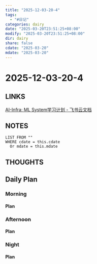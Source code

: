 ```yaml
---
title: "2025-12-03-20-4"
tags:
  - "#日记"
categories: dairy
date: "2025-03-20T23:51:25+08:00"
modify: "2025-03-20T23:51:25+08:00"
dir: dairy
share: false
cdate: "2025-03-20"
mdate: "2025-03-20"
---
```


# 2025-12-03-20-4

## LINKS
[AI-Infra: ML System学习计划 - 飞书云文档](https://logikosto.feishu.cn/wiki/BFr8w8KByiI98akpvgRcx1RYnob?fromScene=spaceOverview)
## NOTES


```dataview
LIST FROM "" 
WHERE cdate = this.cdate
  Or mdate = this.mdate
```
## THOUGHTS

## Daily Plan

### Morning

#### Plan

### Afternoon

#### Plan

### Night

#### Plan


